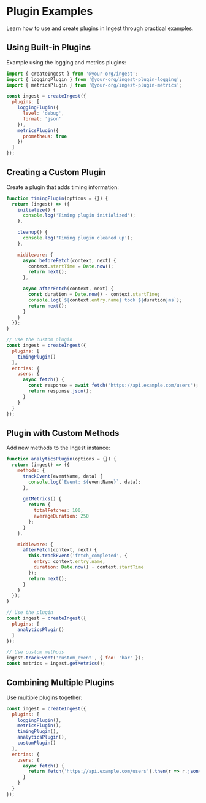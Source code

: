 # Plugin Examples

Learn how to use and create plugins in Ingest through practical examples.

## Using Built-in Plugins

Example using the logging and metrics plugins:

```javascript
import { createIngest } from '@your-org/ingest';
import { loggingPlugin } from '@your-org/ingest-plugin-logging';
import { metricsPlugin } from '@your-org/ingest-plugin-metrics';

const ingest = createIngest({
  plugins: [
    loggingPlugin({
      level: 'debug',
      format: 'json'
    }),
    metricsPlugin({
      prometheus: true
    })
  ]
});
```

## Creating a Custom Plugin

Create a plugin that adds timing information:

```javascript
function timingPlugin(options = {}) {
  return (ingest) => ({
    initialize() {
      console.log('Timing plugin initialized');
    },

    cleanup() {
      console.log('Timing plugin cleaned up');
    },

    middleware: {
      async beforeFetch(context, next) {
        context.startTime = Date.now();
        return next();
      },

      async afterFetch(context, next) {
        const duration = Date.now() - context.startTime;
        console.log(`${context.entry.name} took ${duration}ms`);
        return next();
      }
    }
  });
}

// Use the custom plugin
const ingest = createIngest({
  plugins: [
    timingPlugin()
  ],
  entries: {
    users: {
      async fetch() {
        const response = await fetch('https://api.example.com/users');
        return response.json();
      }
    }
  }
});
```

## Plugin with Custom Methods

Add new methods to the Ingest instance:

```javascript
function analyticsPlugin(options = {}) {
  return (ingest) => ({
    methods: {
      trackEvent(eventName, data) {
        console.log(`Event: ${eventName}`, data);
      },
      
      getMetrics() {
        return {
          totalFetches: 100,
          averageDuration: 250
        };
      }
    },

    middleware: {
      afterFetch(context, next) {
        this.trackEvent('fetch_completed', {
          entry: context.entry.name,
          duration: Date.now() - context.startTime
        });
        return next();
      }
    }
  });
}

// Use the plugin
const ingest = createIngest({
  plugins: [
    analyticsPlugin()
  ]
});

// Use custom methods
ingest.trackEvent('custom_event', { foo: 'bar' });
const metrics = ingest.getMetrics();
```

## Combining Multiple Plugins

Use multiple plugins together:

```javascript
const ingest = createIngest({
  plugins: [
    loggingPlugin(),
    metricsPlugin(),
    timingPlugin(),
    analyticsPlugin(),
    customPlugin()
  ],
  entries: {
    users: {
      async fetch() {
        return fetch('https://api.example.com/users').then(r => r.json());
      }
    }
  }
});
```
